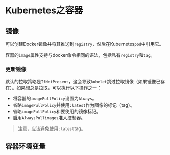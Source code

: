 # Kubernetes之容器

## 镜像

可以创建Docker镜像并将其推送到`registry`，然后在Kubernetes`pod`中引用它。

容器的`image`属性支持与docker命令相同的语法，包括私有`registry`和`tag`。



### 更新镜像

默认的拉取策略是`IfNotPresent`，这会导致`kubelet`跳过拉取镜像（如果镜像已存在）。如果想总是拉取，可以执行以下操作之一：

- 将容器的`imagePullPolicy`设置为`Always`。
- 省略`imagePullPolicy`并使用`:latest`作为图像的标记（tag）。
- 省略`imagePullPolicy`和要使用的镜像标记。
- 启用`AlwaysPullimages`准入控制器。

> 注意，应该避免使用`:latest`tag。



## 容器环境变量

